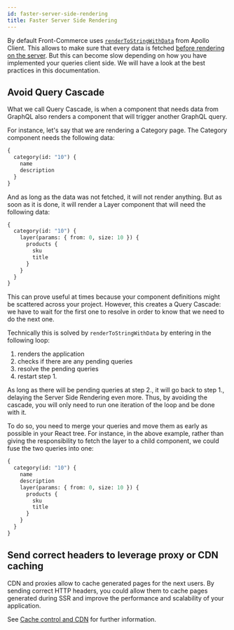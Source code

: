 ```yaml
---
id: faster-server-side-rendering
title: Faster Server Side Rendering
---
```


By default Front-Commerce uses [`renderToStringWithData`](https://www.apollographql.com/docs/react/performance/server-side-rendering/#using-rendertostringwithdata) from Apollo Client. This allows to make sure that every data is fetched [before rendering on the server](/docs/advanced/theme/server-side-rendering.html). But this can become slow depending on how you have implemented your queries client side. We will have a look at the best practices in this documentation.

## Avoid Query Cascade

What we call Query Cascade, is when a component that needs data from GraphQL also renders a component that will trigger another GraphQL query.

For instance, let's say that we are rendering a Category page. The Category component needs the following data:

```graphql
{
  category(id: "10") {
    name
    description
  }
}
```

And as long as the data was not fetched, it will not render anything. But as soon as it is done, it will render a Layer component that will need the following data:

```graphql
{
  category(id: "10") {
    layer(params: { from: 0, size: 10 }) {
      products {
        sku
        title
      }
    }
  }
}
```

This can prove useful at times because your component definitions might be scattered across your project. However, this creates a Query Cascade: we have to wait for the first one to resolve in order to know that we need to do the next one.

Technically this is solved by `renderToStringWithData` by entering in the following loop:

1. renders the application
2. checks if there are any pending queries
3. resolve the pending queries
4. restart step 1.

As long as there will be pending queries at step 2., it will go back to step 1., delaying the Server Side Rendering even more. Thus, by avoiding the cascade, you will only need to run one iteration of the loop and be done with it.

To do so, you need to merge your queries and move them as early as possible in your React tree. For instance, in the above example, rather than giving the responsibility to fetch the layer to a child component, we could fuse the two queries into one:

```graphql
{
  category(id: "10") {
    name
    description
    layer(params: { from: 0, size: 10 }) {
      products {
        sku
        title
      }
    }
  }
}
```

## Send correct headers to leverage proxy or CDN caching

CDN and proxies allow to cache generated pages for the next users. By sending correct HTTP headers, you could allow them to cache pages generated during SSR and improve the performance and scalability of your application.

See [Cache control and CDN](/docs/advanced/performance/cache-control-and-cdn.html) for further information.
